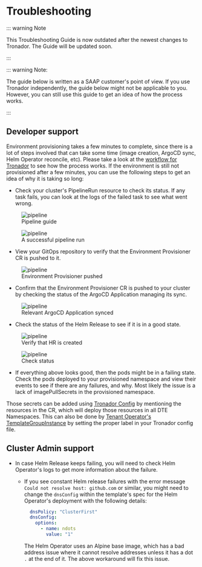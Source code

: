 # Troubleshooting

::: warning Note

This Troubleshooting Guide is now outdated after the newest changes to Tronador. The Guide will be updated soon.

:::

::: warning Note:

The guide below is written as a SAAP customer's point of view. If you use Tronador independently, the guide below might not be applicable to you. However, you can still use this guide to get an idea of how the process works.

:::

## Developer support

Environment provisioning takes a few minutes to complete, since there is a lot of steps involved that can take some time (image creation, ArgoCD sync, Helm Operator reconcile, etc). Please take a look at the [workflow for Tronador](./workflow.html) to see how the process works. If the environment is still not provisioned after a few minutes, you can use the following steps to get an idea of why it is taking so long:

* Check your cluster's PipelineRun resource to check its status. If any task fails, you can look at the logs of the failed task to see what went wrong.

<figure>
  <img
  src="./images/pipeline-ts.png"
  alt="pipeline">
  <figcaption>Pipeline guide</figcaption>
</figure>

<figure>
  <img
  src="./images/pipeline-success.png"
  alt="pipeline">
  <figcaption>A successful pipeline run</figcaption>
</figure>

* View your GitOps repository to verify that the Environment Provisioner CR is pushed to it.

<figure>
  <img
  src="./images/gitops.png"
  alt="pipeline">
  <figcaption>Environment Provisioner pushed</figcaption>
</figure>

* Confirm that the Environment Provisioner CR is pushed to your cluster by checking the status of the ArgoCD Application managing its sync.

<figure>
  <img
  src="./images/argocd.png"
  alt="pipeline">
  <figcaption>Relevant ArgoCD Application synced</figcaption>
</figure>

* Check the status of the Helm Release to see if it is in a good state.

<figure>
  <img
  src="./images/hr-ts.png"
  alt="pipeline">
  <figcaption>Verify that HR is created</figcaption>
</figure>

<figure>
  <img
  src="./images/hr-status-ts.png"
  alt="pipeline">
  <figcaption>Check status</figcaption>
</figure>

* If everything above looks good, then the pods might be in a failing state. Check the pods deployed to your provisioned namespace and view their events to see if there are any failures, and why. Most likely the issue is a lack of imagePullSecrets in the provisioned namespace.

Those secrets can be added using [Tronador Config](./tronador_config.html) by mentioning the resources in the CR, which will deploy those resources in all DTE Namespaces.
This can also be done by [Tenant Operator's](../tenant-operator/overview.html) [TemplateGroupInstance](../tenant-operator/customresources.html#_5-templategroupinstance) by setting the proper label in your Tronador config file.


## Cluster Admin support

* In case Helm Release keeps failing, you will need to check Helm Operator's logs to get more information about the failure.
  * If you see constant Helm release failures with the error message `Could not resolve host: github.com` or similar, you might need to change the `dnsConfig` within the template's spec for the Helm Operator's deployment with the following details:

    ```yaml
      dnsPolicy: "ClusterFirst"
      dnsConfig:
        options:
          - name: ndots
            value: "1"
    ```

    The Helm Operator uses an Alpine base image, which has a bad address issue where it cannot resolve addresses unless it has a dot `.` at the end of it. The above workaround will fix this issue.
